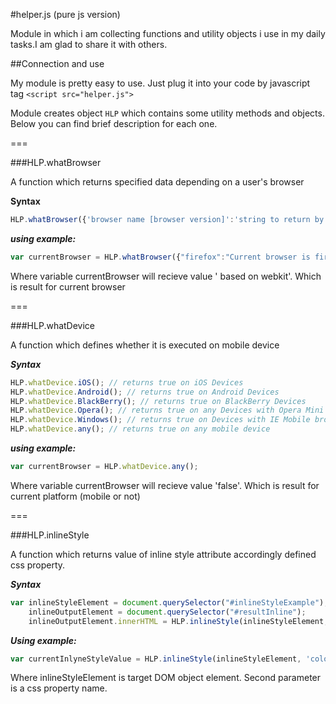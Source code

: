 #helper.js (pure js version)


Module in which i am collecting functions and utility objects i use in my daily tasks.I am glad to share it with others.

##Connection and use

My module is pretty easy to use. Just plug it into your code by javascript tag `<script src="helper.js">`

Module creates object `HLP` which contains some utility methods and objects. Below you can find brief description for each one.

===

###HLP.whatBrowser

A function which returns specified data depending on a user's browser

**Syntax**

```javascript
HLP.whatBrowser({'browser name [browser version]':'string to return by function', ...});
```

***using example:***

```javascript
var currentBrowser = HLP.whatBrowser({"firefox":"Current browser is firefox","ie":"Explorer you dont know how to rock","chrome safari":" based on webkit","opera":"geek opera"});
```

Where variable currentBrowser will recieve value ' based on webkit'. Which is result for current browser

===

###HLP.whatDevice

A function which defines whether it is executed on mobile device

***Syntax***

```javascript
HLP.whatDevice.iOS(); // returns true on iOS Devices
HLP.whatDevice.Android(); // returns true on Android Devices
HLP.whatDevice.BlackBerry(); // returns true on BlackBerry Devices
HLP.whatDevice.Opera(); // returns true on any Devices with Opera Mini or Opera Mobile browser
HLP.whatDevice.Windows(); // returns true on Devices with IE Mobile browser
HLP.whatDevice.any(); // returns true on any mobile device
```

***using example:***

```javascript
var currentBrowser = HLP.whatDevice.any();
```

Where variable currentBrowser will recieve value 'false'. Which is result for current platform (mobile or not)

===

###HLP.inlineStyle

A function which returns value of inline style attribute accordingly defined css property.

***Syntax***

```javascript
var inlineStyleElement = document.querySelector("#inlineStyleExample"),
	inlineOutputElement = document.querySelector("#resultInline");
	inlineOutputElement.innerHTML = HLP.inlineStyle(inlineStyleElement, 'color');
```

***Using example:***

```javascript
var currentInlyneStyleValue = HLP.inlineStyle(inlineStyleElement, 'color');
```

Where inlineStyleElement is target DOM object element. Second parameter is a css property name.
